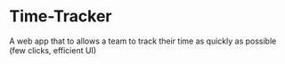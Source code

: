 # Time-Tracker
A web app that to allows a team to track their time as quickly as possible (few clicks, efficient UI)
